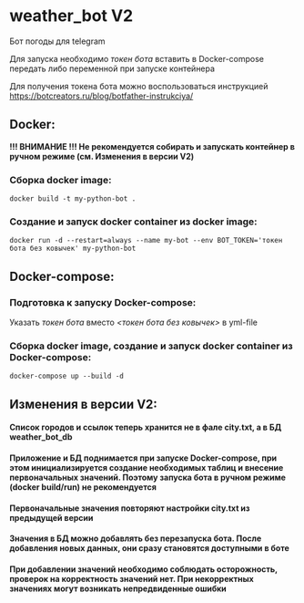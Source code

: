 # weather_bot V2

Бот погоды для telegram

Для запуска необходимо *токен бота* вставить в Docker-compose передать либо переменной при запуске контейнера

Для получения токена бота можно воспользоваться инструкцией https://botcreators.ru/blog/botfather-instrukciya/

## Docker:

**!!! ВНИМАНИЕ !!! Не рекомендуется собирать и запускать контейнер в ручном режиме (см. Изменения в версии V2)**

### Сборка docker image:
`docker build -t my-python-bot .`

### Создание и запуск docker container из docker image: 
`docker run -d --restart=always --name my-bot --env BOT_TOKEN='токен бота без ковычек' my-python-bot`


## Docker-compose:

### Подготовка к запуску Docker-compose:
Указать *токен бота* вместо *<токен бота без ковычек>* в yml-file

### Сборка docker image, создание и запуск docker container из Docker-compose:
`docker-compose up --build -d`

## Изменения в версии V2:

#### Список городов и ссылок теперь хранится не в фале city.txt, а в БД weather_bot_db
#### Приложение и БД поднимается при запуске Docker-compose, при этом инициализируется создание необходимых таблиц и внесение первоначальных значений. Поэтому запуска бота в ручном режиме (docker build/run) не рекомендуется
#### Первоначальные значения повторяют настройки city.txt из предыдущей версии
#### Значения в БД можно добавлять без перезапуска бота. После добавления новых данных, они сразу становятся доступными в боте
#### При добавлении значений необходимо соблюдать осторожность, проверок на корректность значений нет. При некорректных значениях могут возникать непредвиденные ошибки
